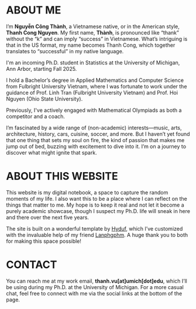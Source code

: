 # ABOUT ME
I’m **Nguyễn Công Thành**, a Vietnamese native, or in the American style, **Thanh Cong Nguyen**. My first name, **Thành**, is pronounced like “thank” without the “k” and can imply “success” in Vietnamese. What’s intriguing is that in the US format, my name becomes Thanh Cong, which together translates to “successful” in my native language.

I'm an incoming Ph.D. student in Statistics at the University of Michigan, Ann Arbor, starting Fall 2025. 

I hold a Bachelor’s degree in Applied Mathematics and Computer Science from Fulbright University Vietnam, where I was fortunate to work under the guidance of Prof. Linh Tran (Fulbright University Vietnam) and Prof. Hoi Nguyen (Ohio State University).

Previously, I've actively engaged with Mathematical Olympiads as both a competitor and a coach. 

I’m fascinated by a wide range of (non-academic) interests—music, arts, architecture, history, cars, cuisine, soccer, and more. But I haven’t yet found that one thing that sets my soul on fire, the kind of passion that makes me jump out of bed, buzzing with excitement to dive into it. I’m on a journey to discover what might ignite that spark.

# ABOUT THIS WEBSITE
This website is my digital notebook, a space to capture the random moments of my life. I also want this to be a place where I can reflect on the things that matter to me. My hope is to keep it real and not let it become a purely academic showcase, though I suspect my Ph.D. life will sneak in here and there over the next five years.

The site is built on a wonderful template by [Hyduf](https://github.com/hynduf), which I’ve customized with the invaluable help of my friend [Lanphgphm](https://github.com/lanphgphm). A huge thank you to both for making this space possible!

# CONTACT
You can reach me at my work email, **thanh.vu[at]umich[dot]edu**, which I’ll be using during my Ph.D. at the University of Michigan. For a more casual chat, feel free to connect with me via the social links at the bottom of the page. 